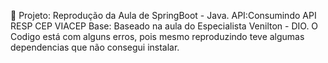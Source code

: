 🔨 Projeto: Reprodução da Aula de SpringBoot -  Java.
API:Consumindo API RESP CEP VIACEP
Base: Baseado na aula do Especialista Venilton - DIO.
O Codigo está com alguns erros, pois mesmo reproduzindo teve algumas dependencias que não consegui instalar.
